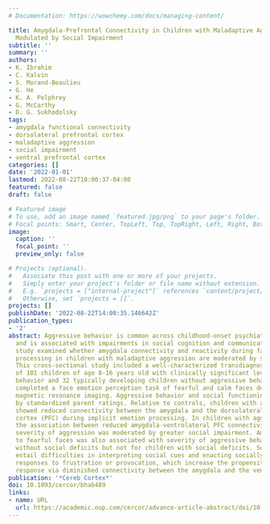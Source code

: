 ```yaml
---
# Documentation: https://wowchemy.com/docs/managing-content/

title: Amygdala-Prefrontal Connectivity in Children with Maladaptive Aggression is
  Modulated by Social Impairment
subtitle: ''
summary: ''
authors:
- K. Ibrahim
- C. Kalvin
- S. Morand-Beaulieu
- G. He
- K. A. Pelphrey
- G. McCarthy
- D. G. Sukhodolsky
tags:
- amygdala functional connectivity
- dorsolateral prefrontal cortex
- maladaptive aggression
- social impairment
- ventral prefrontal cortex
categories: []
date: '2022-01-01'
lastmod: 2022-08-22T10:00:37-04:00
featured: false
draft: false

# Featured image
# To use, add an image named `featured.jpg/png` to your page's folder.
# Focal points: Smart, Center, TopLeft, Top, TopRight, Left, Right, BottomLeft, Bottom, BottomRight.
image:
  caption: ''
  focal_point: ''
  preview_only: false

# Projects (optional).
#   Associate this post with one or more of your projects.
#   Simply enter your project's folder or file name without extension.
#   E.g. `projects = ["internal-project"]` references `content/project/deep-learning/index.md`.
#   Otherwise, set `projects = []`.
projects: []
publishDate: '2022-08-22T14:00:35.146642Z'
publication_types:
- '2'
abstract: Aggressive behavior is common across childhood-onset psychiatric disorders
  and is associated with impairments in social cognition and communication. The present
  study examined whether amygdala connectivity and reactivity during face emotion
  processing in children with maladaptive aggression are moderated by social impairment.
  This cross-sectional study included a well-characterized transdiagnostic sample
  of 101 children of age 8-16 years old with clinically significant levels of aggressive
  behavior and 32 typically developing children without aggressive behavior. Children
  completed a face emotion perception task of fearful and calm faces during functional
  magnetic resonance imaging. Aggressive behavior and social functioning were measured
  by standardized parent ratings. Relative to controls, children with aggressive behavior
  showed reduced connectivity between the amygdala and the dorsolateral prefrontal
  cortex (PFC) during implicit emotion processing. In children with aggressive behavior,
  the association between reduced amygdala-ventrolateral PFC connectivity and greater
  severity of aggression was moderated by greater social impairment. Amygdala reactivity
  to fearful faces was also associated with severity of aggressive behavior for children
  without social deficits but not for children with social deficits. Social impairments
  entail difficulties in interpreting social cues and enacting socially appropriate
  responses to frustration or provocation, which increase the propensity for an aggressive
  response via diminished connectivity between the amygdala and the ventral PFC.
publication: '*Cereb Cortex*'
doi: 10.1093/cercor/bhab489
links:
- name: URL
  url: https://academic.oup.com/cercor/advance-article-abstract/doi/10.1093/cercor/bhab489/6512092
---
```

